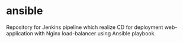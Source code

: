 ansible
===========
Repository for Jenkins pipeline which realize CD for deployment web-application with Nginx load-balancer using Ansible playbook.
